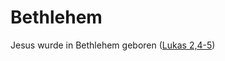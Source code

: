 # Bethlehem
Jesus wurde in Bethlehem geboren ([Lukas 2,4-5](https://www.bibleserver.com/LUT/Lukas2%2C4-5))